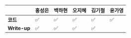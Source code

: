 |              | 홍성은 | 백하현 | 오지혜 | 김기철 | 윤가영 |
| ------------ | ------ | ------ | ------ | ------ | ------------ |
| **코드**     |:white_check_mark:|:white_check_mark:| :white_check_mark: |   :white_check_mark:     | :white_check_mark:|
| **Write-up** |:white_check_mark:|:white_check_mark:| :white_check_mark: |   :white_check_mark:     |        |

